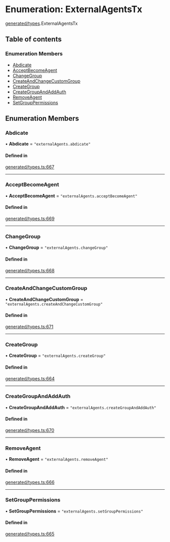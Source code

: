 # Enumeration: ExternalAgentsTx

[generated/types](../wiki/generated.types).ExternalAgentsTx

## Table of contents

### Enumeration Members

- [Abdicate](../wiki/generated.types.ExternalAgentsTx#abdicate)
- [AcceptBecomeAgent](../wiki/generated.types.ExternalAgentsTx#acceptbecomeagent)
- [ChangeGroup](../wiki/generated.types.ExternalAgentsTx#changegroup)
- [CreateAndChangeCustomGroup](../wiki/generated.types.ExternalAgentsTx#createandchangecustomgroup)
- [CreateGroup](../wiki/generated.types.ExternalAgentsTx#creategroup)
- [CreateGroupAndAddAuth](../wiki/generated.types.ExternalAgentsTx#creategroupandaddauth)
- [RemoveAgent](../wiki/generated.types.ExternalAgentsTx#removeagent)
- [SetGroupPermissions](../wiki/generated.types.ExternalAgentsTx#setgrouppermissions)

## Enumeration Members

### Abdicate

• **Abdicate** = ``"externalAgents.abdicate"``

#### Defined in

[generated/types.ts:667](https://github.com/PolymeshAssociation/polymesh-sdk/blob/e978aefd/src/generated/types.ts#L667)

___

### AcceptBecomeAgent

• **AcceptBecomeAgent** = ``"externalAgents.acceptBecomeAgent"``

#### Defined in

[generated/types.ts:669](https://github.com/PolymeshAssociation/polymesh-sdk/blob/e978aefd/src/generated/types.ts#L669)

___

### ChangeGroup

• **ChangeGroup** = ``"externalAgents.changeGroup"``

#### Defined in

[generated/types.ts:668](https://github.com/PolymeshAssociation/polymesh-sdk/blob/e978aefd/src/generated/types.ts#L668)

___

### CreateAndChangeCustomGroup

• **CreateAndChangeCustomGroup** = ``"externalAgents.createAndChangeCustomGroup"``

#### Defined in

[generated/types.ts:671](https://github.com/PolymeshAssociation/polymesh-sdk/blob/e978aefd/src/generated/types.ts#L671)

___

### CreateGroup

• **CreateGroup** = ``"externalAgents.createGroup"``

#### Defined in

[generated/types.ts:664](https://github.com/PolymeshAssociation/polymesh-sdk/blob/e978aefd/src/generated/types.ts#L664)

___

### CreateGroupAndAddAuth

• **CreateGroupAndAddAuth** = ``"externalAgents.createGroupAndAddAuth"``

#### Defined in

[generated/types.ts:670](https://github.com/PolymeshAssociation/polymesh-sdk/blob/e978aefd/src/generated/types.ts#L670)

___

### RemoveAgent

• **RemoveAgent** = ``"externalAgents.removeAgent"``

#### Defined in

[generated/types.ts:666](https://github.com/PolymeshAssociation/polymesh-sdk/blob/e978aefd/src/generated/types.ts#L666)

___

### SetGroupPermissions

• **SetGroupPermissions** = ``"externalAgents.setGroupPermissions"``

#### Defined in

[generated/types.ts:665](https://github.com/PolymeshAssociation/polymesh-sdk/blob/e978aefd/src/generated/types.ts#L665)
